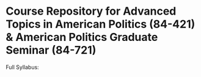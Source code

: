 # Course Repository for Advanced Topics in American Politics (84-421) & American Politics Graduate Seminar (84-721)

Full Syllabus: 
